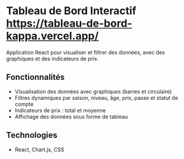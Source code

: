 # Tableau de Bord Interactif https://tableau-de-bord-kappa.vercel.app/

Application React pour visualiser et filtrer des données, avec des graphiques et des indicateurs de prix.

## Fonctionnalités

- Visualisation des données avec graphiques (barres et circulaire)
- Filtres dynamiques par saison, niveau, âge, prix, passe et statut de compte
- Indicateurs de prix : total et moyenne
- Affichage des données sous forme de tableau

## Technologies

- React, Chart.js, CSS
